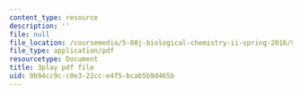 ```yaml
---
content_type: resource
description: ''
file: null
file_location: /coursemedia/5-08j-biological-chemistry-ii-spring-2016/9b94cc9cc0e322cce4f5bcab5b9d465b_jg7XtfWa_Yg.pdf
file_type: application/pdf
resourcetype: Document
title: 3play pdf file
uid: 9b94cc9c-c0e3-22cc-e4f5-bcab5b9d465b
---
```

